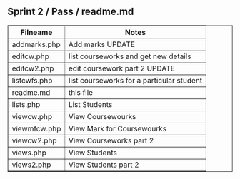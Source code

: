

<html>
<head>

</head>
<body>
   <h2>Sprint 2 / Pass / readme.md</h2>
<table width="100%" border="1" style="border-collapse:collapse;">
<thead><tr>
   <th><strong>Filneame</strong></th>
   <th><strong>Notes</strong></th>
</thead>
      </tr>
      <tr>
   <td>addmarks.php</td>
   <td>Add marks UPDATE</td>
      </tr>
      <tr>
        <tr>
   <td>editcw.php</td>
   <td>list courseworks and get new details</td>      
      </tr>
         <tr>
   <td>editcw2.php</td>
   <td>edit coursework part 2 UPDATE</td>      
      </tr>
   <td>listcwfs.php</td>
   <td>list courseworks for a particular student</td>      
      </tr>
      <tr>
   <td>readme.md</td>
   <td>this file</td>      
      </tr>
      <tr>
   <td>lists.php</td>
   <td>List Students</td>
      </tr>
      <tr>
   <td>viewcw.php</td>
   <td>View Coursewourks</td>
     </tr>
         <tr>
   <td>viewmfcw.php</td>
   <td>View Mark for Coursewourks</td>
     </tr>
      <tr>
   <td>viewcw2.php</td>
   <td>View Courseworks part 2</td>
      </tr>
      <tr>
   <td>views.php</td>
   <td>View Students</td>
      </tr>
      <tr>
   <td>views2.php</td>
   <td>View Students part 2</td>



 
</table>
